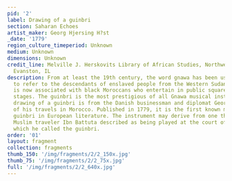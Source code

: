 ```yaml
---
pid: '2'
label: Drawing of a guinbri
section: Saharan Echoes
artist_maker: Georg Hjersing H?st
_date: '1779'
region_culture_timeperiod: Unknown
medium: Unknown
dimensions: Unknown
credit_line: Melville J. Herskovits Library of African Studies, Northwestern University,
  Evanston, IL
description: From at least the 19th century, the word gnawa has been used in Morocco
  to refer to the descendants of enslaved people from the Western Sudan. The term
  is now associated with black Moroccans who entertain in public squares and on concert
  stages. The guinbri is the most prestigious of all Gnawa musical instruments. This
  drawing of a guinbri is from the Danish businessman and diplomat Georg H?st?s account
  of his travels in Morocco. Published in 1779, it is the first known mention of a
  guinbri in European literature. The instrument may derive from one that the 14th-century
  Muslim traveler Ibn Battuta described as being played at the court of the Mali Empire,
  which he called the guinbri.
order: '01'
layout: fragment
collection: fragments
thumb_150: '/img/fragments/2/2_150x.jpg'
thumb_75: '/img/fragments/2/2_75x.jpg'
full: '/img/fragments/2/2_640x.jpg'
---
```

